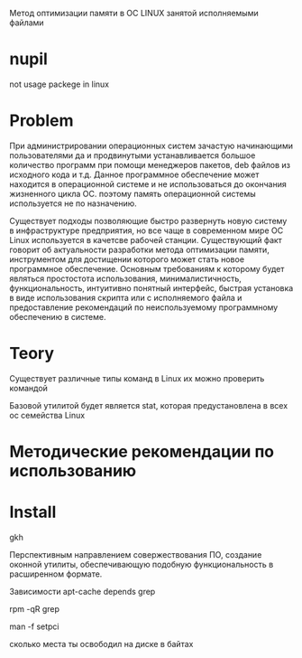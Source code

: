 Метод оптимизации памяти в ОС LINUX занятой исполняемыми файлами 


# nupil
not usage packege in linux

# Problem
При администрировании операционных систем зачастую начинающими пользователями да и продвинутыми устанавливается большое количество программ при помощи менеджеров пакетов, deb файлов из исходного кода и т.д. Данное программное обеспечение может находится в операционной системе и не использоваться до окончания жизненного цикла ОС. поэтому память операционной системы используется не по назначению.

Существует подходы позволяющие быстро развернуть новую систему в инфраструктуре предприятия, но все чаще в современном мире ОС Linux используется в качетсве рабочей станции. Существующий факт говорит об актуальности разработки метода оптимизации памяти, инструментом для достищении которого может стать новое программное обеспечение. Основным требованиям к которому будет являться простостота использования, минималистичность, функциональность, интуитивно понятный интерфейс, быстрая установка в виде использования скрипта или с исполняемого файла и предоставление рекомендаций по неиспользуемому программному обеспечению в системе.

# Teory
Существует различные типы команд в Linux их можно проверить командой

Базовой утилитой будет является stat, которая предустановлена в всех ос семейства Linux


# Методические рекомендации по использованию 

# Install
gkh

Перспективным направлением совержествования ПО, создание оконной утилиты, обеспечивающую подобную функциональность в расширенном формате.


Зависимости
apt-cache depends grep

rpm -qR grep

man -f setpci 

сколько места ты освободил на диске
в байтах